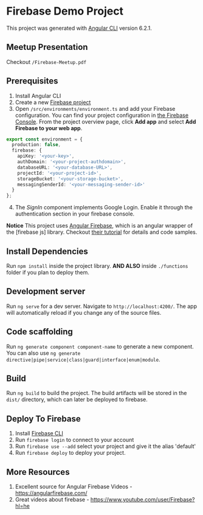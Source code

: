 # Firebase Demo Project

This project was generated with [Angular CLI](https://github.com/angular/angular-cli) version 6.2.1.

## Meetup Presentation

Checkout `/Firebase-Meetup.pdf`

## Prerequisites
1. Install Angular CLI
2. Create a new [Firebase project](https://console.firebase.google.com/)
3. Open `/src/environments/environment.ts` and add your Firebase configuration. You can find your project configuration in [the Firebase Console](https://console.firebase.google.com). From the project overview page, click **Add app** and select **Add Firebase to your web app**.

```ts
export const environment = {
  production: false,
  firebase: {
    apiKey: '<your-key>',
    authDomain: '<your-project-authdomain>',
    databaseURL: '<your-database-URL>',
    projectId: '<your-project-id>',
    storageBucket: '<your-storage-bucket>',
    messagingSenderId: '<your-messaging-sender-id>'
  }
};
```
4. The _SignIn_ component implements Google Login. Enable it through the authentication section in your firebase console.

**Notice** This project uses [Angular Firebase](https://github.com/angular/angularfire2), which is an angular wrapper of the [firebase js] library. Checkout [their tutorial](https://github.com/angular/angularfire2/blob/master/docs/install-and-setup.md) for details and code samples.

## Install Dependencies

Run `npm install` inside the project library.
**AND ALSO** inside `./functions` folder if you plan to deploy them.

## Development server

Run `ng serve` for a dev server. Navigate to `http://localhost:4200/`. The app will automatically reload if you change any of the source files.

## Code scaffolding

Run `ng generate component component-name` to generate a new component. You can also use `ng generate directive|pipe|service|class|guard|interface|enum|module`.

## Build

Run `ng build` to build the project. The build artifacts will be stored in the `dist/` directory, which can later be deployed to firebase.

## Deploy To Firebase

1. Install [Firebase CLI](https://firebase.google.com/docs/cli/)
2. Run `firebase login` to connect to your account
3. Run `firebase use --add` select your project and give it the alias 'default'
4. Run `firebase deploy` to deploy your project.

## More Resources

1. Excellent source for Angular Firebase Videos - https://angularfirebase.com/
2. Great videos about firebase - https://www.youtube.com/user/Firebase?hl=he
